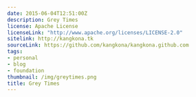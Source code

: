 ```yaml
---
date: 2015-06-04T12:51:00Z
description: Grey Times
license: Apache License
licenseLink: "http://www.apache.org/licenses/LICENSE-2.0"
sitelink: http://kangkona.tk
sourceLink: https://github.com/kangkona/kangkona.github.com
tags:
- personal
- blog
- foundation
thumbnail: /img/greytimes.png
title: Grey Times
---
```

